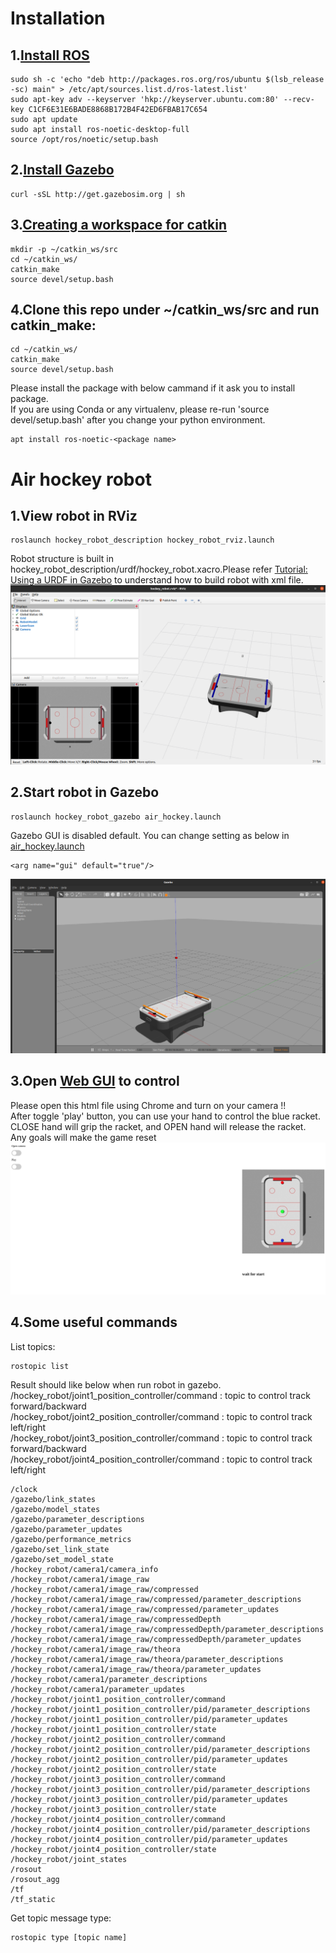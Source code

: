 # Installation
## 1.[Install ROS](http://wiki.ros.org/cn/noetic/Installation/Ubuntu)
```
sudo sh -c 'echo "deb http://packages.ros.org/ros/ubuntu $(lsb_release -sc) main" > /etc/apt/sources.list.d/ros-latest.list'
sudo apt-key adv --keyserver 'hkp://keyserver.ubuntu.com:80' --recv-key C1CF6E31E6BADE8868B172B4F42ED6FBAB17C654
sudo apt update
sudo apt install ros-noetic-desktop-full
source /opt/ros/noetic/setup.bash
```
## 2.[Install Gazebo](http://gazebosim.org/tutorials?tut=install_ubuntu)

```
curl -sSL http://get.gazebosim.org | sh

```
## 3.[Creating a workspace for catkin](http://wiki.ros.org/cn/catkin/Tutorials/create_a_workspace)

```
mkdir -p ~/catkin_ws/src
cd ~/catkin_ws/
catkin_make
source devel/setup.bash
```
## 4.Clone this repo under ~/catkin_ws/src and run catkin_make:
```
cd ~/catkin_ws/
catkin_make
source devel/setup.bash
```
Please install the package with below cammand if it ask you to install package.</br>
If you are using Conda or any virtualenv, please re-run 'source devel/setup.bash' after you change your python environment.</br>
```
apt install ros-noetic-<package name>
```


# Air hockey robot
## 1.View robot in RViz
```
roslaunch hockey_robot_description hockey_robot_rviz.launch
```
Robot structure is built in hockey_robot_description/urdf/hockey_robot.xacro.Please refer [Tutorial: Using a URDF in Gazebo](http://gazebosim.org/tutorials/?tut=ros_urdf) to understand how to build robot with xml file. </br>
![Rviz preview](/src/rviz_preview.png)


## 2.Start robot in Gazebo
```
roslaunch hockey_robot_gazebo air_hockey.launch
```

Gazebo GUI is disabled default. You can change setting as below in [air_hockey.launch](hockey_robot_gazebo/launch/air_hockey.launch)
```
<arg name="gui" default="true"/> 
```

![Gazebo preview](/src/gazebo_launch.png)


## 3.Open [Web GUI](hockey_robot_gazebo/scripts/webGUI.html) to control

Please open this html file using Chrome and turn on your camera !!</br>
After toggle 'play' button, you can use your hand to control the blue racket. CLOSE hand will grip the racket, and OPEN hand will release the racket.</br>
Any goals will make the game reset</br>
![Web GUI](/src/webGUI.png)

## 4.Some useful commands
List topics:
```
rostopic list
```
Result should like below when run robot in gazebo.</br>
/hockey_robot/joint1_position_controller/command : topic to control track forward/backward</br>
/hockey_robot/joint2_position_controller/command : topic to control track left/right</br>
/hockey_robot/joint3_position_controller/command : topic to control track forward/backward</br>
/hockey_robot/joint4_position_controller/command : topic to control track left/right</br>

```
/clock
/gazebo/link_states
/gazebo/model_states
/gazebo/parameter_descriptions
/gazebo/parameter_updates
/gazebo/performance_metrics
/gazebo/set_link_state
/gazebo/set_model_state
/hockey_robot/camera1/camera_info
/hockey_robot/camera1/image_raw
/hockey_robot/camera1/image_raw/compressed
/hockey_robot/camera1/image_raw/compressed/parameter_descriptions
/hockey_robot/camera1/image_raw/compressed/parameter_updates
/hockey_robot/camera1/image_raw/compressedDepth
/hockey_robot/camera1/image_raw/compressedDepth/parameter_descriptions
/hockey_robot/camera1/image_raw/compressedDepth/parameter_updates
/hockey_robot/camera1/image_raw/theora
/hockey_robot/camera1/image_raw/theora/parameter_descriptions
/hockey_robot/camera1/image_raw/theora/parameter_updates
/hockey_robot/camera1/parameter_descriptions
/hockey_robot/camera1/parameter_updates
/hockey_robot/joint1_position_controller/command
/hockey_robot/joint1_position_controller/pid/parameter_descriptions
/hockey_robot/joint1_position_controller/pid/parameter_updates
/hockey_robot/joint1_position_controller/state
/hockey_robot/joint2_position_controller/command
/hockey_robot/joint2_position_controller/pid/parameter_descriptions
/hockey_robot/joint2_position_controller/pid/parameter_updates
/hockey_robot/joint2_position_controller/state
/hockey_robot/joint3_position_controller/command
/hockey_robot/joint3_position_controller/pid/parameter_descriptions
/hockey_robot/joint3_position_controller/pid/parameter_updates
/hockey_robot/joint3_position_controller/state
/hockey_robot/joint4_position_controller/command
/hockey_robot/joint4_position_controller/pid/parameter_descriptions
/hockey_robot/joint4_position_controller/pid/parameter_updates
/hockey_robot/joint4_position_controller/state
/hockey_robot/joint_states
/rosout
/rosout_agg
/tf
/tf_static

```
Get topic message type:
```
rostopic type [topic name]
```
